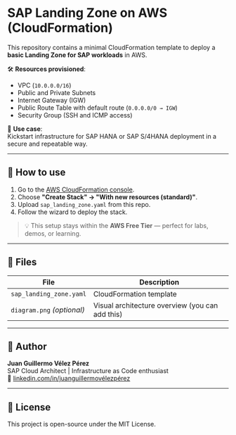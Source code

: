 # SAP Landing Zone on AWS (CloudFormation)

This repository contains a minimal CloudFormation template to deploy a **basic Landing Zone for SAP workloads** in AWS.

🛠️ **Resources provisioned**:
- VPC (`10.0.0.0/16`)
- Public and Private Subnets
- Internet Gateway (IGW)
- Public Route Table with default route (`0.0.0.0/0 → IGW`)
- Security Group (SSH and ICMP access)

🎯 **Use case**:  
Kickstart infrastructure for SAP HANA or SAP S/4HANA deployment in a secure and repeatable way.

---

## 🔁 How to use

1. Go to the [AWS CloudFormation console](https://console.aws.amazon.com/cloudformation/).
2. Choose **"Create Stack" → "With new resources (standard)"**.
3. Upload `sap_landing_zone.yaml` from this repo.
4. Follow the wizard to deploy the stack.

> 💡 This setup stays within the **AWS Free Tier** — perfect for labs, demos, or learning.

---

## 📎 Files

| File | Description |
|------|-------------|
| `sap_landing_zone.yaml` | CloudFormation template |
| `diagram.png` *(optional)* | Visual architecture overview (you can add this) |

---

## 👤 Author

**Juan Guillermo Vélez Pérez**  
SAP Cloud Architect | Infrastructure as Code enthusiast  
🔗 [linkedin.com/in/juanguillermovélezpérez](https://www.linkedin.com/in/juanguillermov%C3%A9lezp%C3%A9rez/)

---

## 📄 License

This project is open-source under the MIT License.


